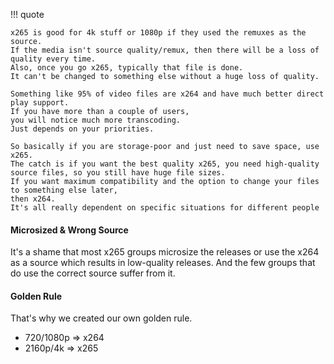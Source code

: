 !!! quote

    x265 is good for 4k stuff or 1080p if they used the remuxes as the source.
    If the media isn't source quality/remux, then there will be a loss of quality every time.
    Also, once you go x265, typically that file is done.
    It can't be changed to something else without a huge loss of quality.

    Something like 95% of video files are x264 and have much better direct play support.
    If you have more than a couple of users,
    you will notice much more transcoding.
    Just depends on your priorities.

    So basically if you are storage-poor and just need to save space, use x265.
    The catch is if you want the best quality x265, you need high-quality source files, so you still have huge file sizes.
    If you want maximum compatibility and the option to change your files to something else later,
    then x264.
    It's all really dependent on specific situations for different people

#### Microsized & Wrong Source

It's a shame that most x265 groups microsize the releases or use the x264 as a source which results in low-quality releases. And the few groups that do use the correct source suffer from it.

#### Golden Rule

That's why we created our own golden rule.

- 720/1080p => x264
- 2160p/4k => x265
